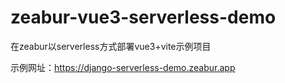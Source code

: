 # zeabur-vue3-serverless-demo

在zeabur以serverless方式部署vue3+vite示例项目

示例网址：https://django-serverless-demo.zeabur.app
